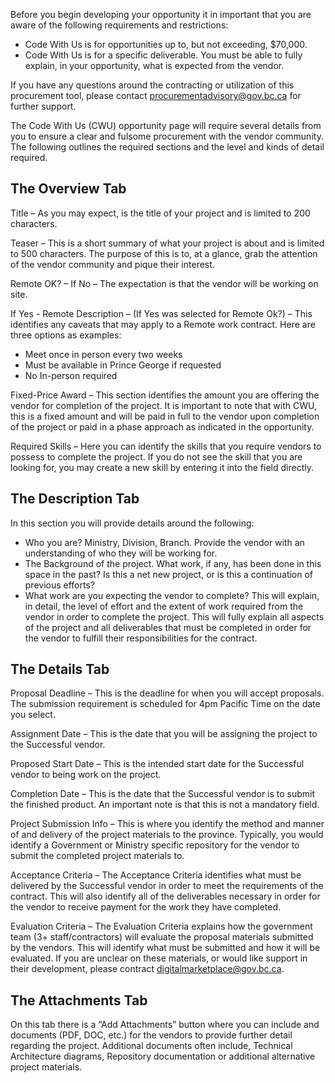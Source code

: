 Before you begin developing your opportunity it in important that you are aware of the following requirements and restrictions:

- Code With Us is for opportunities up to, but not exceeding, $70,000.
- Code With Us is for a specific deliverable. You must be able to fully explain, in your opportunity, what is expected from the vendor.

If you have any questions around the contracting or utilization of this procurement tool, please contact [procurementadvisory@gov.bc.ca](mailto:procurementadvisory@gov.bc.ca) for further support.

The Code With Us (CWU) opportunity page will require several details from you to ensure a clear and fulsome procurement with the vendor community. The following outlines the required sections and the level and kinds of detail required.

## The Overview Tab

Title – As you may expect, is the title of your project and is limited to 200 characters.

Teaser – This is a short summary of what your project is about and is limited to 500 characters. The purpose of this is to, at a glance, grab the attention of the vendor community and pique their interest.

Remote OK? – If No – The expectation is that the vendor will be working on site.

If Yes - Remote Description – (If Yes was selected for Remote Ok?) – This identifies any caveats that may apply to a Remote work contract. Here are three options as examples:

- Meet once in person every two weeks
- Must be available in Prince George if requested
- No In-person required

Fixed-Price Award – This section identifies the amount you are offering the vendor for completion of the project. It is important to note that with CWU, this is a fixed amount and will be paid in full to the vendor upon completion of the project or paid in a phase approach as indicated in the opportunity.

Required Skills – Here you can identify the skills that you require vendors to possess to complete the project. If you do not see the skill that you are looking for, you may create a new skill by entering it into the field directly.

## The Description Tab

In this section you will provide details around the following:

- Who you are? Ministry, Division, Branch. Provide the vendor with an understanding of who they will be working for.
- The Background of the project. What work, if any, has been done in this space in the past? Is this a net new project, or is this a continuation of previous efforts?
- What work are you expecting the vendor to complete? This will explain, in detail, the level of effort and the extent of work required from the vendor in order to complete the project. This will fully explain all aspects of the project and all deliverables that must be completed in order for the vendor to fulfill their responsibilities for the contract.

## The Details Tab

Proposal Deadline – This is the deadline for when you will accept proposals. The submission requirement is scheduled for 4pm Pacific Time on the date you select.

Assignment Date – This is the date that you will be assigning the project to the Successful vendor.

Proposed Start Date – This is the intended start date for the Successful vendor to being work on the project.

Completion Date – This is the date that the Successful vendor is to submit the finished product. An important note is that this is not a mandatory field.

Project Submission Info – This is where you identify the method and manner of and delivery of the project materials to the province. Typically, you would identify a Government or Ministry specific repository for the vendor to submit the completed project materials to.

Acceptance Criteria – The Acceptance Criteria identifies what must be delivered by the Successful vendor in order to meet the requirements of the contract. This will also identify all of the deliverables necessary in order for the vendor to receive payment for the work they have completed.

Evaluation Criteria – The Evaluation Criteria explains how the government team (3+ staff/contractors) will evaluate the proposal materials submitted by the vendors. This will identify what must be submitted and how it will be evaluated. If you are unclear on these materials, or would like support in their development, please contract [digitalmarketplace@gov.bc.ca](mailto:digitalmarketplace@gov.bc.ca).

## The Attachments Tab

On this tab there is a “Add Attachments” button where you can include and documents (PDF, DOC, etc.) for the vendors to provide further detail regarding the project. Additional documents often include, Technical Architecture diagrams, Repository documentation or additional alternative project materials.
